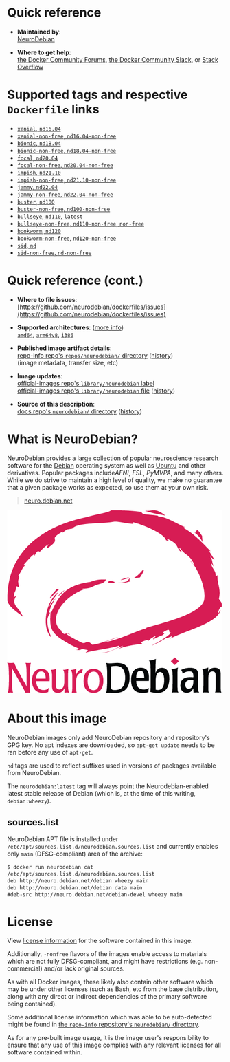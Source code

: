 <!--

********************************************************************************

WARNING:

    DO NOT EDIT "neurodebian/README.md"

    IT IS AUTO-GENERATED

    (from the other files in "neurodebian/" combined with a set of templates)

********************************************************************************

-->

# Quick reference

-	**Maintained by**:  
	[NeuroDebian](https://github.com/neurodebian/dockerfiles)

-	**Where to get help**:  
	[the Docker Community Forums](https://forums.docker.com/), [the Docker Community Slack](https://dockr.ly/slack), or [Stack Overflow](https://stackoverflow.com/search?tab=newest&q=docker)

# Supported tags and respective `Dockerfile` links

-	[`xenial`, `nd16.04`](https://github.com/neurodebian/dockerfiles/blob/c9aa5f02de44d51bfcd81af986829550b227daeb/dockerfiles/xenial/Dockerfile)
-	[`xenial-non-free`, `nd16.04-non-free`](https://github.com/neurodebian/dockerfiles/blob/c9aa5f02de44d51bfcd81af986829550b227daeb/dockerfiles/xenial-non-free/Dockerfile)
-	[`bionic`, `nd18.04`](https://github.com/neurodebian/dockerfiles/blob/c9aa5f02de44d51bfcd81af986829550b227daeb/dockerfiles/bionic/Dockerfile)
-	[`bionic-non-free`, `nd18.04-non-free`](https://github.com/neurodebian/dockerfiles/blob/c9aa5f02de44d51bfcd81af986829550b227daeb/dockerfiles/bionic-non-free/Dockerfile)
-	[`focal`, `nd20.04`](https://github.com/neurodebian/dockerfiles/blob/c9aa5f02de44d51bfcd81af986829550b227daeb/dockerfiles/focal/Dockerfile)
-	[`focal-non-free`, `nd20.04-non-free`](https://github.com/neurodebian/dockerfiles/blob/c9aa5f02de44d51bfcd81af986829550b227daeb/dockerfiles/focal-non-free/Dockerfile)
-	[`impish`, `nd21.10`](https://github.com/neurodebian/dockerfiles/blob/c9aa5f02de44d51bfcd81af986829550b227daeb/dockerfiles/impish/Dockerfile)
-	[`impish-non-free`, `nd21.10-non-free`](https://github.com/neurodebian/dockerfiles/blob/c9aa5f02de44d51bfcd81af986829550b227daeb/dockerfiles/impish-non-free/Dockerfile)
-	[`jammy`, `nd22.04`](https://github.com/neurodebian/dockerfiles/blob/c9aa5f02de44d51bfcd81af986829550b227daeb/dockerfiles/jammy/Dockerfile)
-	[`jammy-non-free`, `nd22.04-non-free`](https://github.com/neurodebian/dockerfiles/blob/c9aa5f02de44d51bfcd81af986829550b227daeb/dockerfiles/jammy-non-free/Dockerfile)
-	[`buster`, `nd100`](https://github.com/neurodebian/dockerfiles/blob/c9aa5f02de44d51bfcd81af986829550b227daeb/dockerfiles/buster/Dockerfile)
-	[`buster-non-free`, `nd100-non-free`](https://github.com/neurodebian/dockerfiles/blob/c9aa5f02de44d51bfcd81af986829550b227daeb/dockerfiles/buster-non-free/Dockerfile)
-	[`bullseye`, `nd110`, `latest`](https://github.com/neurodebian/dockerfiles/blob/c9aa5f02de44d51bfcd81af986829550b227daeb/dockerfiles/bullseye/Dockerfile)
-	[`bullseye-non-free`, `nd110-non-free`, `non-free`](https://github.com/neurodebian/dockerfiles/blob/c9aa5f02de44d51bfcd81af986829550b227daeb/dockerfiles/bullseye-non-free/Dockerfile)
-	[`bookworm`, `nd120`](https://github.com/neurodebian/dockerfiles/blob/c9aa5f02de44d51bfcd81af986829550b227daeb/dockerfiles/bookworm/Dockerfile)
-	[`bookworm-non-free`, `nd120-non-free`](https://github.com/neurodebian/dockerfiles/blob/c9aa5f02de44d51bfcd81af986829550b227daeb/dockerfiles/bookworm-non-free/Dockerfile)
-	[`sid`, `nd`](https://github.com/neurodebian/dockerfiles/blob/c9aa5f02de44d51bfcd81af986829550b227daeb/dockerfiles/sid/Dockerfile)
-	[`sid-non-free`, `nd-non-free`](https://github.com/neurodebian/dockerfiles/blob/c9aa5f02de44d51bfcd81af986829550b227daeb/dockerfiles/sid-non-free/Dockerfile)

# Quick reference (cont.)

-	**Where to file issues**:  
	[https://github.com/neurodebian/dockerfiles/issues](https://github.com/neurodebian/dockerfiles/issues)

-	**Supported architectures**: ([more info](https://github.com/docker-library/official-images#architectures-other-than-amd64))  
	[`amd64`](https://hub.docker.com/r/amd64/neurodebian/), [`arm64v8`](https://hub.docker.com/r/arm64v8/neurodebian/), [`i386`](https://hub.docker.com/r/i386/neurodebian/)

-	**Published image artifact details**:  
	[repo-info repo's `repos/neurodebian/` directory](https://github.com/docker-library/repo-info/blob/master/repos/neurodebian) ([history](https://github.com/docker-library/repo-info/commits/master/repos/neurodebian))  
	(image metadata, transfer size, etc)

-	**Image updates**:  
	[official-images repo's `library/neurodebian` label](https://github.com/docker-library/official-images/issues?q=label%3Alibrary%2Fneurodebian)  
	[official-images repo's `library/neurodebian` file](https://github.com/docker-library/official-images/blob/master/library/neurodebian) ([history](https://github.com/docker-library/official-images/commits/master/library/neurodebian))

-	**Source of this description**:  
	[docs repo's `neurodebian/` directory](https://github.com/docker-library/docs/tree/master/neurodebian) ([history](https://github.com/docker-library/docs/commits/master/neurodebian))

# What is NeuroDebian?

NeuroDebian provides a large collection of popular neuroscience research software for the [Debian](http://www.debian.org) operating system as well as [Ubuntu](http://www.ubuntu.com) and other derivatives. Popular packages include*AFNI*, *FSL*, *PyMVPA*, and many others. While we do strive to maintain a high level of quality, we make no guarantee that a given package works as expected, so use them at your own risk.

> [neuro.debian.net](http://neuro.debian.net/)

![logo](https://raw.githubusercontent.com/docker-library/docs/90ee9ce81aa27322936d7faf585ffc45b7def890/neurodebian/logo.png)

# About this image

NeuroDebian images only add NeuroDebian repository and repository's GPG key. No apt indexes are downloaded, so `apt-get update` needs to be ran before any use of `apt-get`.

`nd` tags are used to reflect suffixes used in versions of packages available from NeuroDebian.

The `neurodebian:latest` tag will always point the Neurodebian-enabled latest stable release of Debian (which is, at the time of this writing, `debian:wheezy`).

## sources.list

NeuroDebian APT file is installed under `/etc/apt/sources.list.d/neurodebian.sources.list` and currently enables only `main` (DFSG-compliant) area of the archive:

```console
$ docker run neurodebian cat /etc/apt/sources.list.d/neurodebian.sources.list
deb http://neuro.debian.net/debian wheezy main
deb http://neuro.debian.net/debian data main
#deb-src http://neuro.debian.net/debian-devel wheezy main
```

# License

View [license information](https://www.debian.org/social_contract#guidelines) for the software contained in this image.

Additionally, `-nonfree` flavors of the images enable access to materials which are not fully DFSG-compliant, and might have restrictions (e.g. non-commercial) and/or lack original sources.

As with all Docker images, these likely also contain other software which may be under other licenses (such as Bash, etc from the base distribution, along with any direct or indirect dependencies of the primary software being contained).

Some additional license information which was able to be auto-detected might be found in [the `repo-info` repository's `neurodebian/` directory](https://github.com/docker-library/repo-info/tree/master/repos/neurodebian).

As for any pre-built image usage, it is the image user's responsibility to ensure that any use of this image complies with any relevant licenses for all software contained within.
